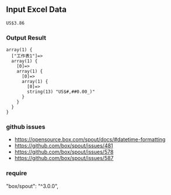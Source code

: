 
## Input Excel Data

```cmd=
US$3.86 
```

### Output Result

```cmd=
array(1) {
  ["工作表1"]=>
  array(1) {
    [0]=>
    array(1) {
      [0]=>
      array(1) {
        [0]=>
        string(13) "US$#,##0.00_)"
      }
    }
  }
}
```

### github issues

* https://opensource.box.com/spout/docs/#datetime-formatting
* https://github.com/box/spout/issues/481
* https://github.com/box/spout/issues/578
* https://github.com/box/spout/issues/587

### require

"box/spout": "^3.0.0",